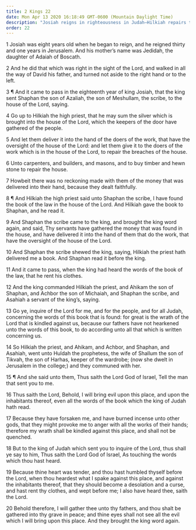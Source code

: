 ```yaml
---
title: 2 Kings 22
date: Mon Apr 13 2020 16:18:49 GMT-0600 (Mountain Daylight Time)
description: "Josiah reigns in righteousness in Judah—Hilkiah repairs the temple and finds the book of the law—Josiah sorrows because of the wickedness of his fathers—Huldah prophesies wrath upon the people but blessings upon Josiah."
order: 22
---
```


1 Josiah was eight years old when he began to reign, and he reigned thirty and one years in Jerusalem. And his mother’s name was Jedidah, the daughter of Adaiah of Boscath.

2 And he did that which was right in the sight of the Lord, and walked in all the way of David his father, and turned not aside to the right hand or to the left.

3 ¶ And it came to pass in the eighteenth year of king Josiah, that the king sent Shaphan the son of Azaliah, the son of Meshullam, the scribe, to the house of the Lord, saying.

4 Go up to Hilkiah the high priest, that he may sum the silver which is brought into the house of the Lord, which the keepers of the door have gathered of the people.

5 And let them deliver it into the hand of the doers of the work, that have the oversight of the house of the Lord: and let them give it to the doers of the work which is in the house of the Lord, to repair the breaches of the house.

6 Unto carpenters, and builders, and masons, and to buy timber and hewn stone to repair the house.

7 Howbeit there was no reckoning made with them of the money that was delivered into their hand, because they dealt faithfully.

8 ¶ And Hilkiah the high priest said unto Shaphan the scribe, I have found the book of the law in the house of the Lord. And Hilkiah gave the book to Shaphan, and he read it.

9 And Shaphan the scribe came to the king, and brought the king word again, and said, Thy servants have gathered the money that was found in the house, and have delivered it into the hand of them that do the work, that have the oversight of the house of the Lord.

10 And Shaphan the scribe shewed the king, saying, Hilkiah the priest hath delivered me a book. And Shaphan read it before the king.

11 And it came to pass, when the king had heard the words of the book of the law, that he rent his clothes.

12 And the king commanded Hilkiah the priest, and Ahikam the son of Shaphan, and Achbor the son of Michaiah, and Shaphan the scribe, and Asahiah a servant of the king’s, saying.

13 Go ye, inquire of the Lord for me, and for the people, and for all Judah, concerning the words of this book that is found: for great is the wrath of the Lord that is kindled against us, because our fathers have not hearkened unto the words of this book, to do according unto all that which is written concerning us.

14 So Hilkiah the priest, and Ahikam, and Achbor, and Shaphan, and Asahiah, went unto Huldah the prophetess, the wife of Shallum the son of Tikvah, the son of Harhas, keeper of the wardrobe; (now she dwelt in Jerusalem in the college;) and they communed with her.

15 ¶ And she said unto them, Thus saith the Lord God of Israel, Tell the man that sent you to me.

16 Thus saith the Lord, Behold, I will bring evil upon this place, and upon the inhabitants thereof, even all the words of the book which the king of Judah hath read.

17 Because they have forsaken me, and have burned incense unto other gods, that they might provoke me to anger with all the works of their hands; therefore my wrath shall be kindled against this place, and shall not be quenched.

18 But to the king of Judah which sent you to inquire of the Lord, thus shall ye say to him, Thus saith the Lord God of Israel, As touching the words which thou hast heard.

19 Because thine heart was tender, and thou hast humbled thyself before the Lord, when thou heardest what I spake against this place, and against the inhabitants thereof, that they should become a desolation and a curse, and hast rent thy clothes, and wept before me; I also have heard thee, saith the Lord.

20 Behold therefore, I will gather thee unto thy fathers, and thou shalt be gathered into thy grave in peace; and thine eyes shall not see all the evil which I will bring upon this place. And they brought the king word again.
